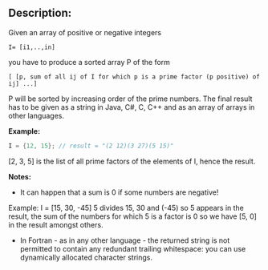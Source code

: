 ## Description:

Given an array of positive or negative integers

```I= [i1,..,in]```

you have to produce a sorted array P of the form

```[ [p, sum of all ij of I for which p is a prime factor (p positive) of ij] ...]```

P will be sorted by increasing order of the prime numbers. The final result has to be given as a string in Java, C#, C, C++ and as an array of arrays in other languages.

**Example:**
```C#
I = {12, 15}; // result = "(2 12)(3 27)(5 15)"
```
[2, 3, 5] is the list of all prime factors of the elements of I, hence the result.

**Notes:**

- It can happen that a sum is 0 if some numbers are negative!

Example: I = [15, 30, -45] 5 divides 15, 30 and (-45) so 5 appears in the result, the sum of the numbers for which 5 is a factor is 0 so we have [5, 0] in the result amongst others.

- In Fortran - as in any other language - the returned string is not permitted to contain any redundant trailing whitespace: you can use dynamically allocated character strings.
